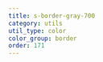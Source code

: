 ```yaml
---
title: s-border-gray-700
category: utils
util_type: color
color_group: border
order: 171
---
```

<div class="s-border-gray-700"></div>